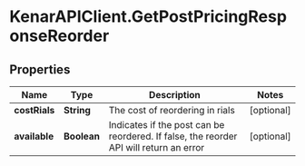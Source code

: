 # KenarAPIClient.GetPostPricingResponseReorder

## Properties

Name | Type | Description | Notes
------------ | ------------- | ------------- | -------------
**costRials** | **String** | The cost of reordering in rials | [optional] 
**available** | **Boolean** | Indicates if the post can be reordered. If false, the reorder API will return an error | [optional] 



